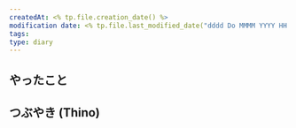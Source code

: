 ```yaml
---
createdAt: <% tp.file.creation_date() %>
modification date: <% tp.file.last_modified_date("dddd Do MMMM YYYY HH:mm:ss") %>
tags: 
type: diary
---
```


## やったこと
 

## つぶやき (Thino)

